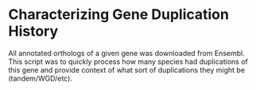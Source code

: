 # Characterizing Gene Duplication History

All annotated orthologs of a given gene was downloaded from Ensembl.
This script was to quickly process how many species had duplications of this gene and provide context of what sort of duplications they might be (tandem/WGD/etc).
